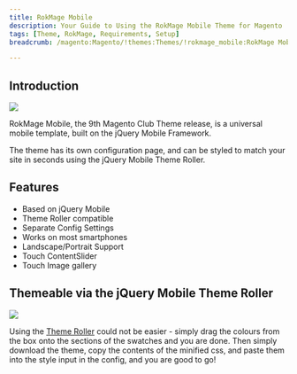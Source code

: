 ```yaml
---
title: RokMage Mobile
description: Your Guide to Using the RokMage Mobile Theme for Magento
tags: [Theme, RokMage, Requirements, Setup]
breadcrumb: /magento:Magento/!themes:Themes/!rokmage_mobile:RokMage Mobile

---
```


Introduction
-----

![][theme]

RokMage Mobile, the 9th Magento Club Theme release, is a universal mobile template, built on the jQuery Mobile Framework.

The theme has its own configuration page, and can be styled to match your site in seconds using the jQuery Mobile Theme Roller. 

Features
-----

* Based on jQuery Mobile
* Theme Roller compatible
* Separate Config Settings
* Works on most smartphones
* Landscape/Portrait Support
* Touch ContentSlider
* Touch Image gallery

Themeable via the jQuery Mobile Theme Roller
-----

![][roller]

Using the [Theme Roller][themeroller] could not be easier - simply drag the colours from the box onto the sections of the swatches and you are done. Then simply download the theme, copy the contents of the minified css, and paste them into the style input in the config, and you are good to go!

[theme]: assets/rokmage_mobile.jpeg
[rokmagelayout]: assets/RokMageLayout.jpg
[roller]: assets/roller.jpg
[download]: http://www.rockettheme.com/magento/themes/rokmagemobile
[filezilla]: https://filezilla-project.org/download.php
[themeroller]: http://themeroller.jquerymobile.com/?ver=1.1.2